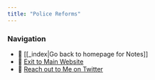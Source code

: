 ```yaml
---
title: "Police Reforms"
---
```




### Navigation
- 🚧 [[_index|Go back to homepage for Notes]]
- 🐛 [Exit to Main Website](https://deepankerkoul.in/)
- 👀 [Reach out to Me on Twitter](https://twitter.com/deepankerkaul)
